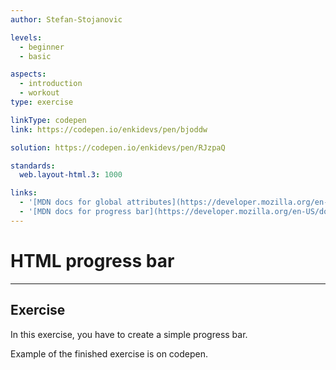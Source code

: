 ```yaml
---
author: Stefan-Stojanovic

levels:
  - beginner
  - basic

aspects:
  - introduction
  - workout
type: exercise

linkType: codepen
link: https://codepen.io/enkidevs/pen/bjoddw

solution: https://codepen.io/enkidevs/pen/RJzpaQ

standards:
  web.layout-html.3: 1000

links:
  - '[MDN docs for global attributes](https://developer.mozilla.org/en-US/docs/Web/HTML/Global_attributes){website}'
  - '[MDN docs for progress bar](https://developer.mozilla.org/en-US/docs/Web/HTML/Element/progress){website}'
---
```

# HTML progress bar
---

## Exercise
In this exercise, you have to create a simple progress bar.

Example of the finished exercise is on codepen.

